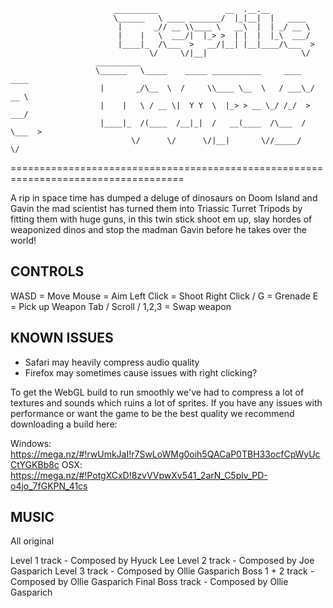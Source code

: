                            __________               __  .__.__                
                           \______   \ ____ _______/  |_|__|  |   ____        
                            |       _// __ \\____ \   __\  |  | _/ __ \       
                            |    |   \  ___/|  |_> >  | |  |  |_\  ___/       
                            |____|_  /\___  >   __/|__| |__|____/\___  >      
                                   \/     \/|__|                     \/       
                       __________                                             
                       \______   \_____    _____ ___________     ____   ____  
                        |       _/\__  \  /     \\____ \__  \   / ___\_/ __ \ 
                        |    |   \ / __ \|  Y Y  \  |_> > __ \_/ /_/  >  ___/ 
                        |____|_  /(____  /__|_|  /   __(____  /\___  / \___  >
                               \/      \/      \/|__|       \//_____/      \/ 

====================================================================================

A rip in space time has dumped a deluge of dinosaurs on Doom Island and 
Gavin the mad scientist has turned them into Triassic Turret Tripods by
fitting them with huge guns, in this twin stick shoot em up, slay hordes of
weaponized dinos and stop the madman Gavin before he takes over the world!

CONTROLS
--------

WASD 					= Move
Mouse 					= Aim
Left Click 				= Shoot
Right Click / G 		= Grenade
E 						= Pick up Weapon
Tab / Scroll / 1,2,3 	= Swap weapon

KNOWN ISSUES
------------ 

- Safari may heavily compress audio quality
- Firefox may sometimes cause issues with right clicking?

To get the WebGL build to run smoothly we've had to compress a lot of textures
and sounds which ruins a lot of sprites.
If you have any issues with performance or want the game to be the best quality we 
recommend downloading a build here:

Windows: https://mega.nz/#!rwUmkJaI!r7SwLoWMg0oih5QACaP0TBH33ocfCpWyUcCtYGKBb8c
OSX: https://mega.nz/#!PotgXCxD!8zvVVpwXv541_2arN_C5plv_PD-o4jo_7fGKPN_41cs

MUSIC
-----
All original

Level 1 track - Composed by Hyuck Lee
Level 2 track - Composed by Joe Gasparich
Level 3 track - Composed by Ollie Gasparich
Boss 1 + 2 track - Composed by Ollie Gasparich 
Final Boss track - Composed by Ollie Gasparich
